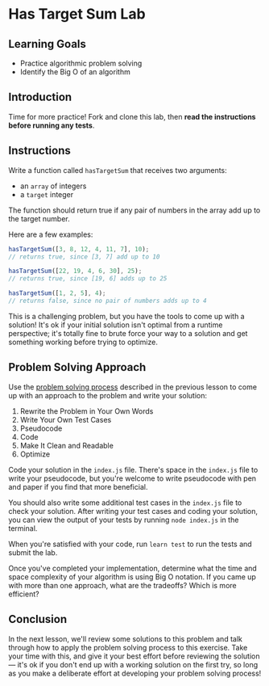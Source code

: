 # Has Target Sum Lab

## Learning Goals

- Practice algorithmic problem solving
- Identify the Big O of an algorithm

## Introduction

Time for more practice! Fork and clone this lab, then **read the instructions
before running any tests**.

## Instructions

Write a function called `hasTargetSum` that receives two arguments:

- an `array` of integers
- a `target` integer

The function should return true if any pair of numbers in the array add up to
the target number.

Here are a few examples:

```js
hasTargetSum([3, 8, 12, 4, 11, 7], 10);
// returns true, since [3, 7] add up to 10

hasTargetSum([22, 19, 4, 6, 30], 25);
// returns true, since [19, 6] adds up to 25

hasTargetSum([1, 2, 5], 4);
// returns false, since no pair of numbers adds up to 4
```

This is a challenging problem, but you have the tools to come up with a
solution! It's ok if your initial solution isn't optimal from a runtime
perspective; it's totally fine to brute force your way to a solution and get
something working before trying to optimize.

## Problem Solving Approach

Use the
[problem solving process](https://github.com/learn-co-curriculum/phase-1-algorithms-what-is-an-algorithm)
described in the previous lesson to come up with an approach to the problem and
write your solution:

1. Rewrite the Problem in Your Own Words
2. Write Your Own Test Cases
3. Pseudocode
4. Code
5. Make It Clean and Readable
6. Optimize

Code your solution in the `index.js` file. There's space in the `index.js` file
to write your pseudocode, but you're welcome to write pseudocode with pen and
paper if you find that more beneficial.

You should also write some additional test cases in the `index.js` file to check
your solution. After writing your test cases and coding your solution, you can
view the output of your tests by running `node index.js` in the terminal.

When you're satisfied with your code, run `learn test` to run the tests and
submit the lab.

Once you've completed your implementation, determine what the time and space
complexity of your algorithm is using Big O notation. If you came up with more
than one approach, what are the tradeoffs? Which is more efficient?

## Conclusion

In the next lesson, we'll review some solutions to this problem and talk through
how to apply the problem solving process to this exercise. Take your time with
this, and give it your best effort before reviewing the solution — it's ok if
you don't end up with a working solution on the first try, so long as you make a
deliberate effort at developing your problem solving process!
